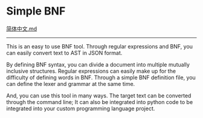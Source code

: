 # Simple BNF

[简体中文.md](README/简体中文.md)

---

This is an easy to use BNF tool.
Through regular expressions and BNF,
you can easily convert text to AST in JSON format.

By defining BNF syntax,
you can divide a document into multiple mutually inclusive structures.
Regular expressions can easily make up for the difficulty of defining words in BNF.
Through a simple BNF definition file, you can define the lexer and grammar at the same time.

And, you can use this tool in many ways.
The target text can be converted through the command line;
It can also be integrated into python code to be integrated into your custom programming language project.